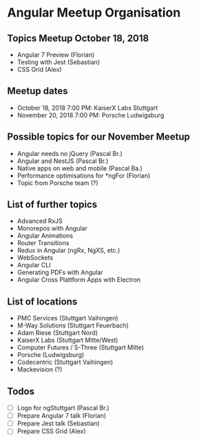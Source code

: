 # Angular Meetup Organisation

## Topics Meetup October 18, 2018
- Angular 7 Preview (Florian)
- Testing with Jest (Sebastian)
- CSS Grid (Alex)

## Meetup dates
- October 18, 2018 7:00 PM: KaiserX Labs Stuttgart
- November 20, 2018 7:00 PM: Porsche Ludwigsburg

## Possible topics for our November Meetup
- Angular needs no jQuery (Pascal Br.)
- Angular and NestJS (Pascal Br.)
- Native apps on web and mobile (Pascal Ba.)
- Performance optimisations for \*ngFor (Florian)
- Topic from Porsche team (?)

## List of further topics
- Advanced RxJS
- Monorepos with Angular
- Angular Animations
- Router Transitions
- Redux in Angular (ngRx, NgXS, etc.)
- WebSockets
- Angular CLI
- Generating PDFs with Angular
- Angular Cross Plattform Apps with Electron

## List of locations
- PMC Services (Stuttgart Vaihingen)
- M-Way Solutions (Stuttgart Feuerbach)
- Adam Riese (Stuttgart Nord)
- KaiserX Labs (Stuttgart Mitte/West)
- Computer Futures / S-Three (Stuttgart Mitte)
- Porsche (Ludwigsburg)
- Codecentric (Stuttgart Vaihingen)
- Mackevision (?)

## Todos
- [ ] Logo for ngStuttgart (Pascal Br.)
- [ ] Prepare Angular 7 talk (Florian)
- [ ] Prepare Jest talk (Sebastian)
- [ ] Prepare CSS Grid (Alex)

